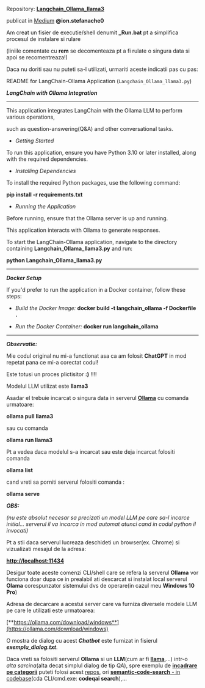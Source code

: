 Repository: [**Langchain_Ollama_llama3**](https://github.com/duncanodhis/Langchain_Ollama_llama3)

publicat in [Medium](https://medium.com/@ion.stefanache0/langchain-python-client-for-ollama-69f6c24078e2) **@ion.stefanache0**

Am creat un fisier de executie/shell denumit **_Run.bat** pt a simplifica procesul de instalare si rulare

(liniile comentate cu **rem** se decomenteaza pt a fi rulate o singura data si apoi se recomentreaza!)

Daca nu doriti sau nu puteti sa-l utilizati, urmariti aceste indicatii pas cu pas:


README for LangChain-Ollama Application (`Langchain_Ollama_llama3.py`)


***LangChain with Ollama Integration***

<hr/>

This application integrates LangChain with the Ollama LLM to perform various operations, 

such as question-answering(Q&A) and other conversational tasks.

 - *Getting Started*

To run this application, ensure you have Python 3.10 or later installed, along with the required dependencies.

 - *Installing Dependencies*

To install the required Python packages, use the following command:

**pip install -r requirements.txt**

 - *Running the Application*

Before running, ensure that the Ollama server is up and running. 

This application interacts with Ollama to generate responses.

To start the LangChain-Ollama application, navigate to the directory containing **Langchain_Ollama_llama3.py** and run:

**python Langchain_Ollama_llama3.py**

<hr/>

***Docker Setup***

If you'd prefer to run the application in a Docker container, follow these steps:

 - *Build the Docker Image:*
**docker build -t langchain_ollama -f Dockerfile .**

 - *Run the Docker Container:*
**docker run langchain_ollama**

<hr/>

***Observatie:***

Mie codul original nu mi-a functionat asa ca am folosit **ChatGPT** in mod repetat pana ce mi-a corectat codul!

Este totusi un proces plictisitor **:)** !!!!

Modelul LLM utilizat este **llama3**

Asadar el trebuie incarcat o singura data in serverul [**Ollama**](https://ollama.com/download/windows) cu comanda urmatoare:

**ollama pull llama3** 

sau cu comanda

**ollama run llama3**

Pt a vedea daca modelul s-a incarcat sau este deja incarcat folositi comanda

**ollama list**

cand vreti sa porniti serverul folositi comanda :

**ollama serve**  

***OBS:*** 

*(nu este absolut necesar sa precizati un model LLM pe care sa-l incarce initial...
  serverul il va incarca in mod automat atunci cand in codul python il invocati)*


Pt a stii daca serverul lucreaza deschideti un browser(ex. Chrome) si vizualizati mesajul de la adresa:

[**http://localhost:11434**](http://localhost:11434)


Desigur toate aceste comenzi CLI/shell care se refera la serverul **Ollama** vor funciona doar dupa ce in prealabil ati 
descarcat si instalat local serverul **Olama** corespunzator sistemului dvs de operare(in cazul meu **Windows 10 Pro**)

Adresa de decarcare a acestui server care va furniza diversele modele LLM pe care le utilizati este urmatoarea:

[**https://ollama.com/download/windows**](https://ollama.com/download/windows)

O mostra de dialog cu acest ***Chatbot*** este furnizat in fisierul ***exemplu_dialog.txt***.

Daca vreti sa folositi serverul **Ollama** si un **LLM**(cum ar fi [**llama**](https://github.com/lawwu/awesome-llamas),...) intr-o *alta sarcina*(alta decat simplul dialog de tip *QA*), spre exemplu de [**incadrare pe categorii**](https://github.com/Sachin2495/langchain/tree/main) puteti folosi acest [repos](https://github.com/Sachin2495/langchain/tree/main), ori [**semantic-code-search** - in codebase](https://github.com/fynnfluegge/codeqai)(cda CLI/cmd.exe: **codeqai search**),...
